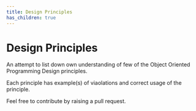 ```yaml
---
title: Design Principles
has_children: true
---
```


# Design Principles

An attempt to list down own understanding of few of the Object Oriented Programming Design principles.

Each principle has example(s) of viaolations and correct usage of the principle.

Feel free to contribute by raising a pull request.
